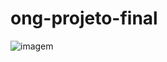 # ong-projeto-final
![imagem](https://drive.google.com/file/d/1b71FZJJoenaOdno8Li-mXFYordyzpY9W/view?usp=drive_link)
